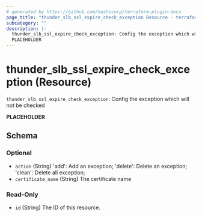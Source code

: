 ```yaml
---
# generated by https://github.com/hashicorp/terraform-plugin-docs
page_title: "thunder_slb_ssl_expire_check_exception Resource - terraform-provider-thunder"
subcategory: ""
description: |-
  thunder_slb_ssl_expire_check_exception: Config the exception which will not be checked
  PLACEHOLDER
---
```


# thunder_slb_ssl_expire_check_exception (Resource)

`thunder_slb_ssl_expire_check_exception`: Config the exception which will not be checked

__PLACEHOLDER__



<!-- schema generated by tfplugindocs -->
## Schema

### Optional

- `action` (String) 'add': Add an exception; 'delete': Delete an exception; 'clean': Delete all exception;
- `certificate_name` (String) The certificate name

### Read-Only

- `id` (String) The ID of this resource.


